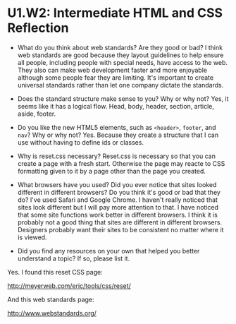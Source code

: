 # U1.W2: Intermediate HTML and CSS Reflection

* What do you think about web standards? Are they good or bad?
I think web standards are good because they layout guidelines to help ensure all people, including people with special needs, have access to the web.  They also can make web development faster and more enjoyable although some people fear they are limiting.  It's important to create universal standards rather than let one company dictate the standards.

* Does the standard structure make sense to you? Why or why not?
Yes, it seems like it has a logical flow.  Head, body, header, section, article, aside, footer.

* Do you like the new HTML5 elements, such as `<header>`, `footer`, and `nav`? Why or why not?
Yes.  Because they create a structure that I can use without having to define ids or classes.

* Why is reset.css necessary? 
Reset.css is necessary so that you can create a page with a fresh start.  Otherwise the page may reacte to CSS formatting given to it by a page other than the page you created.


* What browsers have you used? Did you ever notice that sites looked different in different browsers? Do you think it's good or bad that they do?
I've used Safari and Google Chrome.  I haven't really noticed that sites look different but I will pay more attention to that.  I have noticed that some site functions work better in different browsers.  I think it is probably not a good thing that sites are different in different browsers.  Designers probably want their sites to be consistent no matter where it is viewed.


* Did you find any resources on your own that helped you better understand a topic? If so, please list it.

Yes.  I found this reset CSS page:

http://meyerweb.com/eric/tools/css/reset/

And this web standards page:

http://www.webstandards.org/

